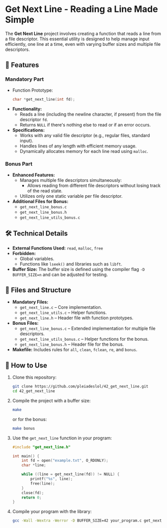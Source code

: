 
# Get Next Line - Reading a Line Made Simple

The **Get Next Line** project involves creating a function that reads a line from a file descriptor. This essential utility is designed to help manage input efficiently, one line at a time, even with varying buffer sizes and multiple file descriptors.

## 🚀 Features

### Mandatory Part
- Function Prototype: 
  ```c
  char *get_next_line(int fd);
  ```
- **Functionality:**
  - Reads a line (including the newline character, if present) from the file descriptor `fd`.
  - Returns `NULL` if there's nothing else to read or if an error occurs.
- **Specifications:**
  - Works with any valid file descriptor (e.g., regular files, standard input).
  - Handles lines of any length with efficient memory usage.
  - Dynamically allocates memory for each line read using `malloc`.

### Bonus Part
- **Enhanced Features:**
  - Manages multiple file descriptors simultaneously:
    - Allows reading from different file descriptors without losing track of the read state.
  - Utilizes only one static variable per file descriptor.
- **Additional Files for Bonus:**
  - `get_next_line_bonus.c`
  - `get_next_line_bonus.h`
  - `get_next_line_utils_bonus.c`

## 🛠️ Technical Details
- **External Functions Used:** `read`, `malloc`, `free`
- **Forbidden:**
  - Global variables.
  - Functions like `lseek()` and libraries such as `libft`.
- **Buffer Size:** The buffer size is defined using the compiler flag `-D BUFFER_SIZE=n` and can be adjusted for testing.

## 📂 Files and Structure
- **Mandatory Files:**
  - `get_next_line.c` – Core implementation.
  - `get_next_line_utils.c` – Helper functions.
  - `get_next_line.h` – Header file with function prototypes.
- **Bonus Files:**
  - `get_next_line_bonus.c` – Extended implementation for multiple file descriptors.
  - `get_next_line_utils_bonus.c` – Helper functions for the bonus.
  - `get_next_line_bonus.h` – Header file for the bonus.
- **Makefile:** Includes rules for `all`, `clean`, `fclean`, `re`, and `bonus`.

## 🔧 How to Use

1. Clone this repository:
   ```bash
   git clone https://github.com/pleiadeslol/42_get_next_line.git
   cd 42_get_next_line
   ```
2. Compile the project with a buffer size:
   ```bash
   make
   ```
   or for the bonus:
   ```bash
   make bonus
   ```
3. Use the `get_next_line` function in your program:
   ```c
   #include "get_next_line.h"

   int main() {
       int fd = open("example.txt", O_RDONLY);
       char *line;

       while ((line = get_next_line(fd)) != NULL) {
           printf("%s", line);
           free(line);
       }
       close(fd);
       return 0;
   }
   ```
4. Compile your program with the library:
   ```bash
   gcc -Wall -Wextra -Werror -D BUFFER_SIZE=42 your_program.c get_next_line.c get_next_line_utils.c -o your_program
   ```
